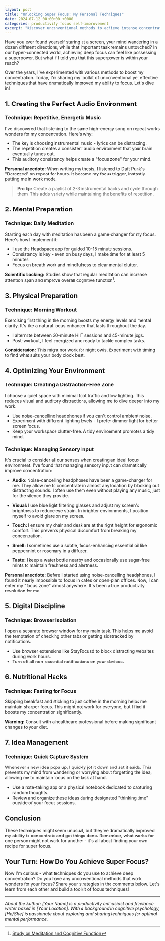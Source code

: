 ```yaml
---
layout: post
title: "Unlocking Super Focus: My Personal Techniques"
date: 2024-07-12 00:00:00 +0000
categories: productivity focus self-improvement
excerpt: "Discover unconventional methods to achieve intense concentration and boost your productivity. From repetitive music to fasting, these techniques might just revolutionize your focus game."
---
```


Have you ever found yourself staring at a screen, your mind wandering in a dozen different directions, while that important task remains untouched? In our hyper-connected world, achieving deep focus can feel like possessing a superpower. But what if I told you that this superpower is within your reach?

Over the years, I've experimented with various methods to boost my concentration. Today, I'm sharing my toolkit of unconventional yet effective techniques that have dramatically improved my ability to focus. Let's dive in!

## 1. Creating the Perfect Audio Environment

### Technique: Repetitive, Energetic Music

I've discovered that listening to the same high-energy song on repeat works wonders for my concentration. Here's why:

- The key is choosing instrumental music - lyrics can be distracting.
- The repetition creates a consistent audio environment that your brain eventually tunes out.
- This auditory consistency helps create a "focus zone" for your mind.

**Personal anecdote:** When writing my thesis, I listened to Daft Punk's "Derezzed" on repeat for hours. It became my focus trigger, instantly putting me in work mode.

> **Pro tip:** Create a playlist of 2-3 instrumental tracks and cycle through them. This adds variety while maintaining the benefits of repetition.

## 2. Mental Preparation

### Technique: Daily Meditation

Starting each day with meditation has been a game-changer for my focus. Here's how I implement it:

- I use the Headspace app for guided 10-15 minute sessions.
- Consistency is key - even on busy days, I make time for at least 5 minutes.
- Focus on breath work and mindfulness to clear mental clutter.

**Scientific backing:** Studies show that regular meditation can increase attention span and improve overall cognitive function[^1].

## 3. Physical Preparation

### Technique: Morning Workout

Exercising first thing in the morning boosts my energy levels and mental clarity. It's like a natural focus enhancer that lasts throughout the day.

- I alternate between 30-minute HIIT sessions and 45-minute jogs.
- Post-workout, I feel energized and ready to tackle complex tasks.

**Consideration:** This might not work for night owls. Experiment with timing to find what suits your body clock best.

## 4. Optimizing Your Environment

### Technique: Creating a Distraction-Free Zone

I choose a quiet space with minimal foot traffic and low lighting. This reduces visual and auditory distractions, allowing me to dive deeper into my work.

- Use noise-cancelling headphones if you can't control ambient noise.
- Experiment with different lighting levels - I prefer dimmer light for better screen focus.
- Keep your workspace clutter-free. A tidy environment promotes a tidy mind.

### Technique: Managing Sensory Input

It's crucial to consider all our senses when creating an ideal focus environment. I've found that managing sensory input can dramatically improve concentration:

- **Audio:** Noise-cancelling headphones have been a game-changer for me. They allow me to concentrate in almost any location by blocking out distracting sounds. I often use them even without playing any music, just for the silence they provide.

- **Visual:** I use blue light filtering glasses and adjust my screen's brightness to reduce eye strain. In brighter environments, I position myself to avoid glare on my screen.

- **Touch:** I ensure my chair and desk are at the right height for ergonomic comfort. This prevents physical discomfort from breaking my concentration.

- **Smell:** I sometimes use a subtle, focus-enhancing essential oil like peppermint or rosemary in a diffuser.

- **Taste:** I keep a water bottle nearby and occasionally use sugar-free mints to maintain freshness and alertness.

**Personal anecdote:** Before I started using noise-cancelling headphones, I found it nearly impossible to focus in cafes or open-plan offices. Now, I can enter my "focus zone" almost anywhere. It's been a true productivity revolution for me.

## 5. Digital Discipline

### Technique: Browser Isolation

I open a separate browser window for my main task. This helps me avoid the temptation of checking other tabs or getting sidetracked by notifications.

- Use browser extensions like StayFocusd to block distracting websites during work hours.
- Turn off all non-essential notifications on your devices.

## 6. Nutritional Hacks

### Technique: Fasting for Focus

Skipping breakfast and sticking to just coffee in the morning helps me maintain sharper focus. This might not work for everyone, but I find it boosts my concentration significantly.

**Warning:** Consult with a healthcare professional before making significant changes to your diet.

## 7. Idea Management

### Technique: Quick Capture System

Whenever a new idea pops up, I quickly jot it down and set it aside. This prevents my mind from wandering or worrying about forgetting the idea, allowing me to maintain focus on the task at hand.

- Use a note-taking app or a physical notebook dedicated to capturing random thoughts.
- Review and organize these ideas during designated "thinking time" outside of your focus sessions.

## Conclusion

These techniques might seem unusual, but they've dramatically improved my ability to concentrate and get things done. Remember, what works for one person might not work for another - it's all about finding your own recipe for super focus.

## Your Turn: How Do You Achieve Super Focus?

Now I'm curious - what techniques do you use to achieve deep concentration? Do you have any unconventional methods that work wonders for your focus? Share your strategies in the comments below. Let's learn from each other and build a toolkit of focus techniques!

---

[^1]: [Study on Meditation and Cognitive Function](https://www.ncbi.nlm.nih.gov/pmc/articles/PMC3772979/)

*About the Author: [Your Name] is a productivity enthusiast and freelance writer based in [Your Location]. With a background in cognitive psychology, [He/She] is passionate about exploring and sharing techniques for optimal mental performance.*